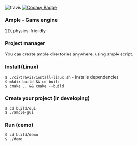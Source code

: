 ![travis](https://travis-ci.com/Glebanister/ample.svg?branch=master) [![Codacy Badge](https://api.codacy.com/project/badge/Grade/bfb66781f2fc499ca6bbad09ed5d43c6)](https://app.codacy.com/manual/Glebanister/ample?utm_source=github.com&utm_medium=referral&utm_content=Glebanister/ample&utm_campaign=Badge_Grade_Dashboard)

### Ample - Game engine
2D, physics-friendly

### Project manager
You can create ample directories anywhere, using ample script.

### Install (Linux)

`$ ./ci/travis/install-linux.sh`  - installs dependencies \
`$ mkdir build && cd build` \
`$ cmake .. && cmake --build`


### Create your project (in developing)

`$ cd build/gui` \
`$ ./ample-gui`


### Run (demo)

`$ cd build/demo` \
`$ ./demo`
